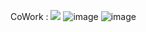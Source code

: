 CoWork : 
<a href="http://coworkintranet.site" target="_blank" style="text-decoration: none; color: red;">
  <img src="https://github.com/limbit95/cowork/assets/111622452/40088173-d6e3-46af-82aa-977f081f5ba7" id="url"></img>
</a>
![image](https://github.com/limbit95/cowork/assets/111622452/40088173-d6e3-46af-82aa-977f081f5ba7)
![image](https://github.com/limbit95/cowork/assets/111622452/22b3584f-90e4-491b-ba64-d6f38c5c669f)
